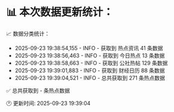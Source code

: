 📊 本次数据更新统计：
==========================

📈 数据分类统计：
- 2025-09-23 19:38:54,155 - INFO - 获取到 热点资讯 41 条数据
- 2025-09-23 19:38:56,463 - INFO - 获取到 今日热点 13 条数据
- 2025-09-23 19:38:58,663 - INFO - 获取到 公社热帖 129 条数据
- 2025-09-23 19:39:01,883 - INFO - 获取到 财经日历 88 条数据
- 2025-09-23 19:39:04,521 - INFO - 总共获取到 271 条热点数据

✅ 总共获取到 - 条热点数据

🕐 更新时间: 2025-09-23 19:39:04
